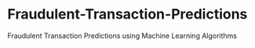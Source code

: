 # Fraudulent-Transaction-Predictions
Fraudulent Transaction Predictions using Machine Learning Algorithms

